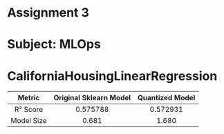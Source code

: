 # Assignment 3
# Subject: MLOps
# CaliforniaHousingLinearRegression

| Metric       | Original Sklearn Model| Quantized Model |
|:------------:|:---------------------:|:---------------:|
| R² Score     | 0.575788              | 0.572931        |
| Model Size   | 0.681                 | 1.680           |
